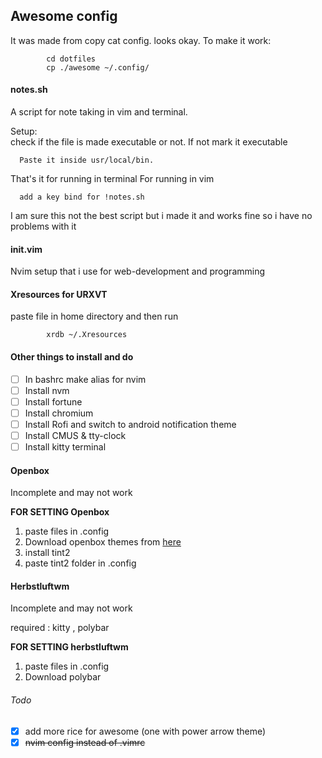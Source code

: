 ## Awesome config
It was made from copy cat config. looks okay.
To make it work:
            
            cd dotfiles
            cp ./awesome ~/.config/

#### notes.sh
A script for note taking in vim and terminal.

Setup:   
      check if the file is made executable or not. If not mark it executable   
      
      Paste it inside usr/local/bin.

That's it for running in terminal 
For running in vim             
      
      add a key bind for !notes.sh


I am sure this not the best script but i made it and works fine so i have no problems with it

#### init.vim

Nvim setup that i use for web-development and programming


#### Xresources for URXVT

paste file in home directory and then run
            
            xrdb ~/.Xresources

#### Other things to install and do
- [ ] In bashrc make alias for nvim
- [ ] Install nvm
- [ ] Install fortune 
- [ ] Install chromium
- [ ] Install Rofi and switch to android notification theme
- [ ] Install CMUS & tty-clock
- [ ] Install kitty terminal

#### Openbox 
 Incomplete and may not work

**FOR SETTING Openbox**
1. paste files in .config
2. Download openbox themes from [here](https://github.com/addy-dclxvi/openbox-theme-collections)
3. install tint2 
4. paste tint2 folder in .config

#### Herbstluftwm 
 Incomplete and may not work
  
  required : kitty , polybar

**FOR SETTING herbstluftwm**
1. paste files in .config
2. Download polybar

###### Todo
- [x] add more rice for awesome (one with power arrow theme)
- [x] ~~nvim config instead of .vimrc~~
